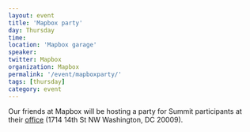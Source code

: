 ```yaml
---
layout: event
title: 'Mapbox party'
day: Thursday
time: 
location: 'Mapbox garage'
speaker: 
twitter: Mapbox
organization: Mapbox
permalink: '/event/mapboxparty/'
tags: [thursday]
category: event
---
```


Our friends at Mapbox will be hosting a party for Summit participants at their <a href="http://osm.org/go/ZZcbldlPp--?m=" target="_blank">office</a> (1714 14th St NW Washington, DC 20009).